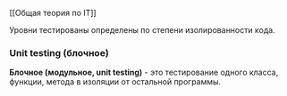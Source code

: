 [[Общая теория по IT]]

Уровни тестированы определены по степени изолированности кода.
### Unit testing (блочное)

__Блочное (модульное, unit testing)__ - это тестирование одного класса, функции, метода в изоляции от остальной программы.

